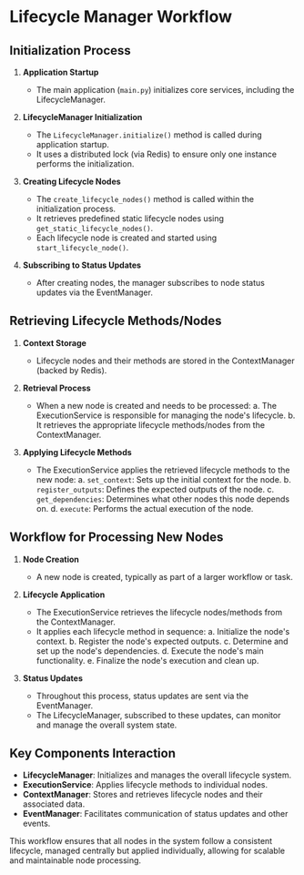 # Lifecycle Manager Workflow

## Initialization Process

1. **Application Startup**
   - The main application (`main.py`) initializes core services, including the LifecycleManager.

2. **LifecycleManager Initialization**
   - The `LifecycleManager.initialize()` method is called during application startup.
   - It uses a distributed lock (via Redis) to ensure only one instance performs the initialization.

3. **Creating Lifecycle Nodes**
   - The `create_lifecycle_nodes()` method is called within the initialization process.
   - It retrieves predefined static lifecycle nodes using `get_static_lifecycle_nodes()`.
   - Each lifecycle node is created and started using `start_lifecycle_node()`.

4. **Subscribing to Status Updates**
   - After creating nodes, the manager subscribes to node status updates via the EventManager.

## Retrieving Lifecycle Methods/Nodes

1. **Context Storage**
   - Lifecycle nodes and their methods are stored in the ContextManager (backed by Redis).

2. **Retrieval Process**
   - When a new node is created and needs to be processed:
     a. The ExecutionService is responsible for managing the node's lifecycle.
     b. It retrieves the appropriate lifecycle methods/nodes from the ContextManager.

3. **Applying Lifecycle Methods**
   - The ExecutionService applies the retrieved lifecycle methods to the new node:
     a. `set_context`: Sets up the initial context for the node.
     b. `register_outputs`: Defines the expected outputs of the node.
     c. `get_dependencies`: Determines what other nodes this node depends on.
     d. `execute`: Performs the actual execution of the node.

## Workflow for Processing New Nodes

1. **Node Creation**
   - A new node is created, typically as part of a larger workflow or task.

2. **Lifecycle Application**
   - The ExecutionService retrieves the lifecycle nodes/methods from the ContextManager.
   - It applies each lifecycle method in sequence:
     a. Initialize the node's context.
     b. Register the node's expected outputs.
     c. Determine and set up the node's dependencies.
     d. Execute the node's main functionality.
     e. Finalize the node's execution and clean up.

3. **Status Updates**
   - Throughout this process, status updates are sent via the EventManager.
   - The LifecycleManager, subscribed to these updates, can monitor and manage the overall system state.

## Key Components Interaction

- **LifecycleManager**: Initializes and manages the overall lifecycle system.
- **ExecutionService**: Applies lifecycle methods to individual nodes.
- **ContextManager**: Stores and retrieves lifecycle nodes and their associated data.
- **EventManager**: Facilitates communication of status updates and other events.

This workflow ensures that all nodes in the system follow a consistent lifecycle, managed centrally but applied individually, allowing for scalable and maintainable node processing.
